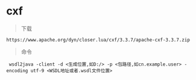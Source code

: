 # cxf
 
> 下载
 
 ```
https://www.apache.org/dyn/closer.lua/cxf/3.3.7/apache-cxf-3.3.7.zip
```

> 命令

```
 wsdl2java -client -d <生成位置,如D:/> -p <包路径,如cn.example.user> -encoding utf-9 <WSDL地址或者.wsdl文件位置>
```


